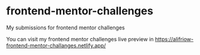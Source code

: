 # frontend-mentor-challenges
My submissions for frontend mentor challenges

You can visit my frontend mentor challenges live preview in https://alifriow-frontend-mentor-challanges.netlify.app/
